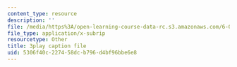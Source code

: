 ```yaml
---
content_type: resource
description: ''
file: /media/https%3A/open-learning-course-data-rc.s3.amazonaws.com/6-004-computation-structures-spring-2017/5306f40c227458dcb796d4bf96bbe6e8_AlT3zLxcHmw.vtt
file_type: application/x-subrip
resourcetype: Other
title: 3play caption file
uid: 5306f40c-2274-58dc-b796-d4bf96bbe6e8
---
```

